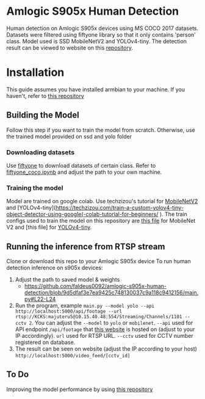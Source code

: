 # Amlogic S905x Human Detection

Human detection on Amlogic S905x devices using MS COCO 2017 datasets. Datasets were filtered using fiftyone library so that it only contains 'person' class. Model used is SSD MobileNetV2 and YOLOv4-tiny. The detection result can be viewed to website on this [repository](https://github.com/faldeus0092/tugas-akhir-cctv).

  

# Installation
This guide assumes you have installed armbian to your machine. If you haven't, refer to [this repository](https://github.com/ophub/amlogic-s9xxx-armbian)

## Building the Model

Follow this step if you want to train the model from scratch. Otherwise, use the trained model provided on ssd and yolo folder

### Downloading datasets

  Use [fiftyone](https://docs.voxel51.com/user_guide/export_datasets.html#basic-recipe) to download datasets of certain class. Refer to [fiftyone_coco.ipynb](https://github.com/faldeus0092/amlogic-s905x-human-detection/blob/main/fiftyone_coco.ipynb) and adjust the path to your own machine.

### Training the model
Model are trained on google colab. Use techzizou's tutorial for [MobileNetV2](https://techzizou.com/training-an-ssd-model-for-a-custom-object-using-tensorflow-2-x/) and [YOLOv4-tiny](https://techzizou.com/train-a-custom-yolov4-tiny-object-detector-using-google(-colab-tutorial-for-beginners/ ). The train configs used to train the model on this repository are [this file](https://github.com/faldeus0092/amlogic-s905x-human-detection/blob/main/ssd/ssd_mobilenet_v2_fpnlite_320x320_coco17_tpu-8.config) for MobileNet V2 and [this file] for [YOLOv4-tiny](https://github.com/faldeus0092/amlogic-s905x-human-detection/blob/main/yolo/yolov4-tiny-custom-.cfg).

## Running the inference from RTSP stream
Clone or download this repo to your Amlogic S905x device
To run human detection inference on s905x devices:
1. Adjust the path to saved model & weights
	- https://github.com/faldeus0092/amlogic-s905x-human-detection/blob/9d5dfaf3e7ea9425c748130037c9a118c9412156/main.py#L22-L24
2. Run the program, example ```main.py --model yolo --api http://localhost:5000/api/footage --url rtsp://KCKS:majuteru5@10.15.40.48:554/Streaming/Channels/1101 --cctv 2```. You can adjust the ```--model``` to ```yolo``` or ```mobilenet```. ```--api``` used for API endpoint ```/api/footage``` that [this website](https://github.com/faldeus0092/tugas-akhir-cctv) is hosted on (adjust to your IP accordingly). ```url``` used for RTSP URL. ```--cctv``` used for CCTV number registered on database. 
3. The result can be seen on website (adjust the IP according to your host) ```http://localhost:5000/video_feed/[cctv_id]```


## To Do

Improving the model performance by using [this repository](https://github.com/ARM-software/armnn)
